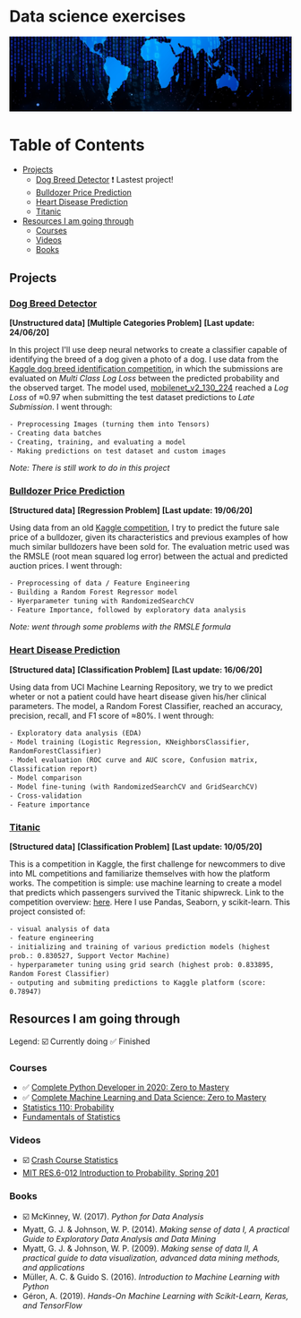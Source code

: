 # Data science exercises

![Banner](data/banner003.jpg)

Table of Contents
=================

  * [Projects](#projects)
    * [Dog Breed Detector](#dog-breed-detector) :exclamation: Lastest project!
    * [Bulldozer Price Prediction](#bulldozer-price-prediction)
    * [Heart Disease Prediction](#heart-disease-prediction)
    * [Titanic](#titanic)
  * [Resources I am going through](#resources-i-am-going-through)
    * [Courses](#courses)
    * [Videos](#videos)
    * [Books](#books)


## Projects

### [Dog Breed Detector](https://github.com/JAMorello/data-science-exercises/blob/master/Deep%20Learning/dog-breed-identification/dog_breed_detection.ipynb)

  **[Unstructured data]** **[Multiple Categories Problem]** **[Last update: 24/06/20]**
  
  In this project I'll use deep neural networks to create a classifier capable of identifying the breed of a dog given a photo of a dog. I use data from the [Kaggle dog breed identification competition](https://www.kaggle.com/c/dog-breed-identification/overview), in which the submissions are evaluated on _Multi Class Log Loss_ between the predicted probability and the observed target. The model used, [mobilenet_v2_130_224](https://tfhub.dev/google/imagenet/mobilenet_v2_130_224/classification/4) reached a _Log Loss_ of ≈0.97 when submitting the test dataset predictions to _Late Submission_. I went through:
  
    - Preprocessing Images (turning them into Tensors)
    - Creating data batches
    - Creating, training, and evaluating a model
    - Making predictions on test dataset and custom images
  
_Note: There is still work to do in this project_
  
### [Bulldozer Price Prediction](https://github.com/JAMorello/data-science-exercises/blob/master/Machine%20Learning/bulldozer-price-prediction-project/bulldozer-price-prediction-project.ipynb)

  **[Structured data]** **[Regression Problem]** **[Last update: 19/06/20]**
  
  Using data from an old [Kaggle competition](https://www.kaggle.com/c/bluebook-for-bulldozers/data), I try to predict the future sale price of a bulldozer, given its characteristics and previous examples of how much similar bulldozers have been sold for. The evaluation metric used was the RMSLE (root mean squared log error) between the actual and predicted auction prices. I went through:
  
    - Preprocessing of data / Feature Engineering
    - Building a Random Forest Regressor model
    - Hyerparameter tuning with RandomizedSearchCV
    - Feature Importance, followed by exploratory data analysis
    
_Note: went through some problems with the RMSLE formula_


### [Heart Disease Prediction](https://github.com/JAMorello/data-science-exercises/blob/master/Machine%20Learning/heart_disease_project/heart_disease_ml.ipynb)

  **[Structured data]** **[Classification Problem]** **[Last update: 16/06/20]**

  Using data from UCI Machine Learning Repository, we try to we predict wheter or not a patient could have heart disease given his/her clinical parameters. The model, a Random Forest Classifier, reached an accuracy, precision, recall, and F1 score of ≈80%. I went through:
  
    - Exploratory data analysis (EDA)
    - Model training (Logistic Regression, KNeighborsClassifier, RandomForestClassifier)
    - Model evaluation (ROC curve and AUC score, Confusion matrix, Classification report)
    - Model comparison
    - Model fine-tuning (with RandomizedSearchCV and GridSearchCV)
    - Cross-validation
    - Feature importance


### [Titanic](https://github.com/JAMorello/data-science-exercises/blob/master/Machine%20Learning/Titanic/Titanic%2C%20ML%20from%20disaster.ipynb)

  **[Structured data]** **[Classification Problem]** **[Last update: 10/05/20]**
  
  This is a competition in Kaggle, the first challenge for newcommers to dive into ML competitions and familiarize 
  themselves with how the platform works. The competition is simple: use machine learning to create a model that predicts 
  which passengers survived the Titanic shipwreck. Link to the competition overview: [here](https://www.kaggle.com/c/titanic).
  Here I use Pandas, Seaborn, y scikit-learn. This project consisted of:
  
    - visual analysis of data
    - feature engineering
    - initializing and training of various prediction models (highest prob.: 0.830527, Support Vector Machine)
    - hyperparameter tuning using grid search (highest prob: 0.833895, Random Forest Classifier)
    - outputing and submiting predictions to Kaggle platform (score: 0.78947)

## Resources I am going through
Legend: :ballot_box_with_check: Currently doing :white_check_mark: Finished

### Courses

* :white_check_mark: [Complete Python Developer in 2020: Zero to Mastery](https://www.udemy.com/course/complete-python-developer-zero-to-mastery/)
* :white_check_mark: [Complete Machine Learning and Data Science: Zero to Mastery](https://www.udemy.com/course/complete-machine-learning-and-data-science-zero-to-mastery/)
* [Statistics 110: Probability](https://www.edx.org/course/introduction-to-probability)
* [Fundamentals of Statistics](https://www.edx.org/course/fundamentals-of-statistics)

### Videos

* :ballot_box_with_check: [Crash Course Statistics](https://www.youtube.com/watch?v=zouPoc49xbk&list=PL8dPuuaLjXtNM_Y-bUAhblSAdWRnmBUcr)
* [MIT RES.6-012 Introduction to Probability, Spring 201](https://www.youtube.com/watch?v=1uW3qMFA9Ho&list=PLUl4u3cNGP60hI9ATjSFgLZpbNJ7myAg6)

### Books

* :ballot_box_with_check: McKinney, W. (2017). _Python for Data Analysis_
* Myatt, G. J. & Johnson, W. P. (2014). _Making sense of data I, A practical Guide to Exploratory Data Analysis and Data Mining_
* Myatt, G. J. & Johnson, W. P. (2009). _Making sense of data II, A practical guide to data visualization, advanced data mining methods, and applications_
* Müller, A. C. & Guido S. (2016). _Introduction to Machine Learning with Python_
* Géron, A. (2019). _Hands-On Machine Learning with Scikit-Learn, Keras, and TensorFlow_

